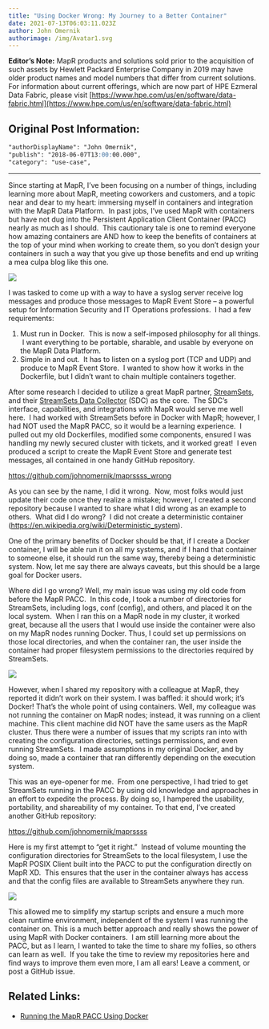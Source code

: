 ```yaml
---
title: "Using Docker Wrong: My Journey to a Better Container"
date: 2021-07-13T06:03:11.023Z
author: John Omernik
authorimage: /img/Avatar1.svg
---
```

**Editor’s Note:** MapR products and solutions sold prior to the acquisition of such assets by Hewlett Packard Enterprise Company in 2019 may have older product names and model numbers that differ from current solutions. For information about current offerings, which are now part of HPE Ezmeral Data Fabric, please visit [https://www.hpe.com/us/en/software/data-fabric.html](https://www.hpe.com/us/en/software/data-fabric.html)

## Original Post Information:

```markdown
"authorDisplayName": "John Omernik",
"publish": "2018-06-07T13:00:00.000",
"category": "use-case",
```
---

Since starting at MapR, I’ve been focusing on a number of things, including learning more about MapR, meeting coworkers and customers, and a topic near and dear to my heart: immersing myself in containers and integration with the MapR Data Platform.  In past jobs, I’ve used MapR with containers but have not dug into the Persistent Application Client Container (PACC) nearly as much as I should.  This cautionary tale is one to remind everyone how amazing containers are AND how to keep the benefits of containers at the top of your mind when working to create them, so you don’t design your containers in such a way that you give up those benefits and end up writing a mea culpa blog like this one.  

![](/img/container-wide.jpg)

I was tasked to come up with a way to have a syslog server receive log messages and produce those messages to MapR Event Store – a powerful setup for Information Security and IT Operations professions.  I had a few requirements:

1. Must run in Docker.  This is now a self-imposed philosophy for all things.  I want everything to be portable, sharable, and usable by everyone on the MapR Data Platform.
2. Simple in and out.  It has to listen on a syslog port (TCP and UDP) and produce to MapR Event Store.  I wanted to show how it works in the Dockerfile, but I didn’t want to chain multiple containers together.

After some research I decided to utilize a great MapR partner, [StreamSets](https://streamsets.com/), and their [StreamSets Data Collector](https://streamsets.com/products/sdc) (SDC) as the core.  The SDC’s interface, capabilities, and integrations with MapR would serve me well here.  I had worked with StreamSets before in Docker with MapR; however, I had NOT used the MapR PACC, so it would be a learning experience.  I pulled out my old Dockerfiles, modified some components, ensured I was handling my newly secured cluster with tickets, and it worked great!  I even produced a script to create the MapR Event Store and generate test messages, all contained in one handy GitHub repository.

<https://github.com/johnomernik/maprssss_wrong>

As you can see by the name, I did it wrong.  Now, most folks would just update their code once they realize a mistake; however, I created a second repository because I wanted to share what I did wrong as an example to others.  What did I do wrong?  I did not create a deterministic container (<https://en.wikipedia.org/wiki/Deterministic_system>).  

One of the primary benefits of Docker should be that, if I create a Docker container, I will be able run it on all my systems, and if I hand that container to someone else, it should run the same way, thereby being a deterministic system. Now, let me say there are always caveats, but this should be a large goal for Docker users.

Where did I go wrong? Well, my main issue was using my old code from before the MapR PACC.  In this code, I took a number of directories for StreamSets, including logs, conf (config), and others, and placed it on the local system.  When I ran this on a MapR node in my cluster, it worked great, because all the users that I would use inside the container were also on my MapR nodes running Docker. Thus, I could set up permissions on those local directories, and when the container ran, the user inside the container had proper filesystem permissions to the directories required by StreamSets.

![](/img/docker-host.png)

However, when I shared my repository with a colleague at MapR, they reported it didn’t work on their system. I was baffled: it should work; it’s Docker! That’s the whole point of using containers. Well, my colleague was not running the container on MapR nodes; instead, it was running on a client machine. This client machine did NOT have the same users as the MapR cluster. Thus there were a number of issues that my scripts ran into with creating the configuration directories, settings permissions, and even running StreamSets.  I made assumptions in my original Docker, and by doing so, made a container that ran differently depending on the execution system.

This was an eye-opener for me.  From one perspective, I had tried to get StreamSets running in the PACC by using old knowledge and approaches in an effort to expedite the process. By doing so, I hampered the usability, portability, and shareability of my container. To that end, I’ve created another GitHub repository:

<https://github.com/johnomernik/maprssss>

Here is my first attempt to “get it right.”  Instead of volume mounting the configuration directories for StreamSets to the local filesystem, I use the MapR POSIX Client built into the PACC to put the configuration directly on MapR XD.  This ensures that the user in the container always has access and that the config files are available to StreamSets anywhere they run.  

![](/img/docker-host-2.png)

This allowed me to simplify my startup scripts and ensure a much more clean runtime environment, independent of the system I was running the container on. This is a much better approach and really shows the power of using MapR with Docker containers.  I am still learning more about the PACC, but as I learn, I wanted to take the time to share my follies, so others can learn as well.  If you take the time to review my repositories here and find ways to improve them even more, I am all ears! Leave a comment, or post a GitHub issue.

## Related Links:

* [Running the MapR PACC Using Docker](https://docs.datafabric.hpe.com/62/AdvancedInstallation/RunningtheMapRPACC.html)